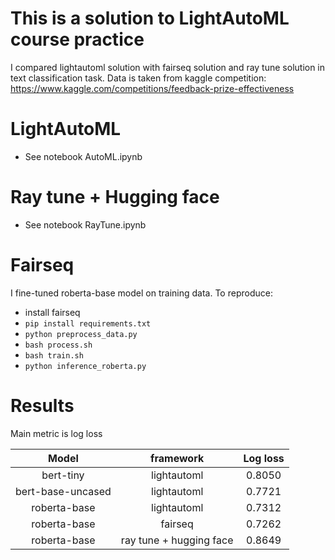 # This is a solution to LightAutoML course practice 

I compared lightautoml solution with fairseq solution and ray tune solution in text classification task. Data is taken from kaggle competition:
https://www.kaggle.com/competitions/feedback-prize-effectiveness

# LightAutoML

- See notebook AutoML.ipynb

# Ray tune + Hugging face

- See notebook RayTune.ipynb

# Fairseq 
I fine-tuned roberta-base model on training data. To reproduce:
- install fairseq 
- ``pip install requirements.txt``
- ``python preprocess_data.py``
- ``bash process.sh``
- ``bash train.sh``
- ``python inference_roberta.py``

# Results

Main metric is log loss


| Model | framework | Log loss|
| :---:   | :---:  | :---: | 
| bert-tiny | lightautoml| 0.8050   | 
| bert-base-uncased | lightautoml |  0.7721  |
| roberta-base | lightautoml | 0.7312  |
| roberta-base | fairseq | 0.7262  |
| roberta-base | ray tune + hugging face | 0.8649  |

